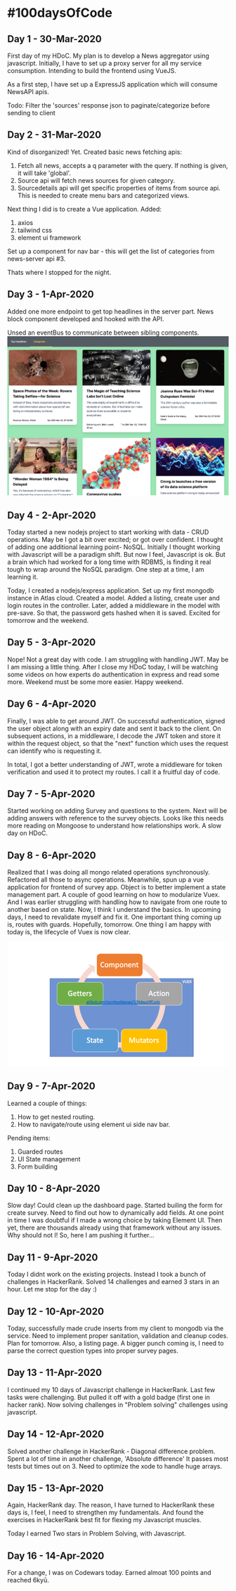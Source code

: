 # #100daysOfCode

## Day 1 - 30-Mar-2020
First day of my HDoC. My plan is to develop a News aggregator using javascript. Initially, I have to set up a proxy server for all my service consumption. Intending to build the frontend using VueJS. 

As a first step, I have set up a ExpressJS application which will consume NewsAPI apis.

Todo: Filter the 'sources' response json to paginate/categorize before sending to client

## Day 2 - 31-Mar-2020
Kind of disorganized! Yet. Created basic news fetching apis:

1. Fetch all news, accepts a q parameter with the query. If nothing is given, it will take 'global'.
2. Source api will fetch news sources for given category.
3. Sourcedetails api will get specific properties of items from source api. This is needed to create menu bars and categorized views.

Next thing I did is to create a Vue application. Added:
1. axios
2. tailwind css
3. element ui framework

Set up a component for nav bar - this will get the list of categories from news-server api #3.

Thats where I stopped for the night.

## Day 3 - 1-Apr-2020
Added one more endpoint to get top headlines in the server part. News block component developed and hooked with the API.

Unsed an eventBus to communicate between sibling components.
![Screenshot of news app](https://github.com/santhoshjanan/100daysOfCode/raw/master/screenshots/hdoc-news-ss.png)

## Day 4 - 2-Apr-2020
Today started a new nodejs project to start working with data - CRUD operations. May be I got a bit over excited; or got over confident. I thought of adding one additional learning point- NoSQL. Initially I thought working with Javascript will be a paradigm shift. But now I feel, Javascript is ok. But a brain which had worked for a long time with RDBMS, is finding it real tough to wrap around the NoSQL paradigm. One step at a time, I am learning it.

Today, I created a nodejs/express application. Set up my first mongodb instance in Atlas cloud. Created a model. Added a listing, create user and login routes in the controller. Later, added a middleware in the model with pre-save. So that, the password gets hashed when it is saved. Excited for tomorrow and the weekend.

## Day 5 - 3-Apr-2020
Nope! Not a great day with code. I am struggling with handling JWT. May be I am missing a little thing. After I close my HDoC today, I will be watching some videos on how experts do authentication in express and read some more. Weekend must be some more easier. Happy weekend.

## Day 6 - 4-Apr-2020
Finally, I was able to get around JWT. On successful authentication, signed the user object along with an expiry date and sent it back to the client. On subsequent actions, in a middleware, I decode the JWT token and store it within the request object, so that the "next" function which uses the request can identify who is requesting it.

In total, I got a better understanding of JWT, wrote a middleware for token verification and used it to protect my routes. I call it a fruitful day of code.

## Day 7 - 5-Apr-2020
Started working on adding Survey and questions to the system. Next will be adding answers with reference to the survey objects. Looks like this needs more reading on Mongoose to understand how relationships work. A slow day on HDoC.

## Day 8 - 6-Apr-2020
Realized that I was doing all mongo related operations synchronously. Refactored all those to async operations. Meanwhile, spun up a vue application for frontend of survey app. Object is to better implement a state management part. A couple of good learning on how to modularize Vuex. And I was earlier struggling with handling how to navigate from one route to another based on state. Now, I think I understand the basics. In upcoming days, I need to revalidate myself and fix it. One important thing coming up is, routes with guards. Hopefully, tomorrow. One thing I am happy with today is, the lifecycle of Vuex is now clear.

![Data flow in Vuex](https://raw.githubusercontent.com/santhoshjanan/100daysOfCode/master/screenshots/Vuex.png)

## Day 9 - 7-Apr-2020
Learned a couple of things: 
1. How to get nested routing.
2. How to navigate/route using element ui side nav bar.

Pending items:
1. Guarded routes
2. UI State management
3. Form building

## Day 10 - 8-Apr-2020
Slow day! Could clean up the dashboard page. Started builing the form for create survey. Need to find out how to dynamically add fields. At one point in time I was doubtful if I made a wrong choice by taking Element UI. Then yet, there are thousands already using that framework without any issues. Why should not I! So, here I am pushing it further...

## Day 11 - 9-Apr-2020
Today I didnt work on the existing projects. Instead I took a bunch of challenges in HackerRank. Solved 14 challenges and earned 3 stars in an hour. Let me stop for the day :)

## Day 12 - 10-Apr-2020
Today, successfully made crude inserts from my client to mongodb via the service. Need to implement proper sanitation, validation and cleanup codes. Plan for tomorrow. Also, a listing page. A bigger punch coming is, I need to parse the correct question types into proper survey pages.

## Day 13 - 11-Apr-2020
I continued my 10 days of Javascript challenge in HackerRank. Last few tasks were challenging. But pulled it off with a gold badge (first one in hacker rank). Now solving challenges in "Problem solving" challenges using javascript.

## Day 14 - 12-Apr-2020

Solved another challenge in HackerRank - Diagonal difference problem. Spent a lot of time in another challenge, 'Absolute difference' It passes most tests but times out on 3. Need to optimize the xode to handle huge arrays.

## Day 15 - 13-Apr-2020

Again, HackerRank day. The reason, I have turned to HackerRank these days is, I feel, I need to strengthen my fundamentals. And found the exercises in HackerRank best fit for flexing my Javascript muscles.

Today I earned Two stars in Problem Solving, with Javascript.

## Day 16 - 14-Apr-2020

For a change, I was on Codewars today. Earned almoat 100 points and reached 6kyū. 
